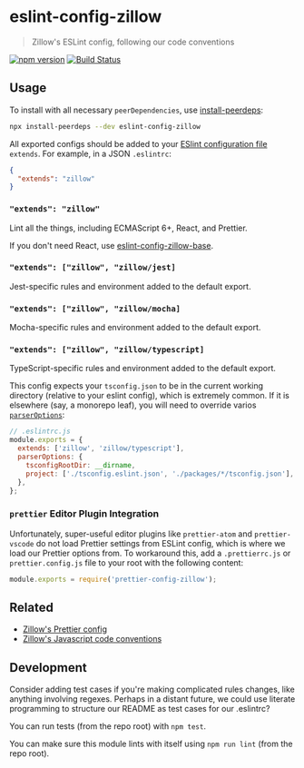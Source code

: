 # eslint-config-zillow

> Zillow's ESLint config, following our code conventions

[![npm version](https://img.shields.io/npm/v/eslint-config-zillow.svg)](https://www.npmjs.com/package/eslint-config-zillow)
[![Build Status](https://travis-ci.org/zillow/javascript.svg?branch=latest)](https://travis-ci.org/zillow/javascript)

## Usage

To install with all necessary `peerDependencies`, use [install-peerdeps](https://github.com/nathanhleung/install-peerdeps#usage):

```sh
npx install-peerdeps --dev eslint-config-zillow
```

All exported configs should be added to your [ESlint configuration file](https://eslint.org/docs/user-guide/configuring#extending-configuration-files) `extends`.
For example, in a JSON `.eslintrc`:

```json
{
  "extends": "zillow"
}
```

### `"extends": "zillow"`

Lint all the things, including ECMAScript 6+, React, and Prettier.

If you don't need React, use [eslint-config-zillow-base](https://npmjs.com/eslint-config-zillow-base).

### `"extends": ["zillow", "zillow/jest]`

Jest-specific rules and environment added to the default export.

### `"extends": ["zillow", "zillow/mocha]`

Mocha-specific rules and environment added to the default export.

### `"extends": ["zillow", "zillow/typescript]`

TypeScript-specific rules and environment added to the default export.

This config expects your `tsconfig.json` to be in the current working directory (relative to your eslint config), which is extremely common. If it is elsewhere (say, a monorepo leaf), you will need to override varios [`parserOptions`](https://github.com/typescript-eslint/typescript-eslint/blob/master/docs/getting-started/linting/TYPED_LINTING.md):

```js
// .eslintrc.js
module.exports = {
  extends: ['zillow', 'zillow/typescript'],
  parserOptions: {
    tsconfigRootDir: __dirname,
    project: ['./tsconfig.eslint.json', './packages/*/tsconfig.json'],
  },
};
```

### `prettier` Editor Plugin Integration

Unfortunately, super-useful editor plugins like `prettier-atom` and `prettier-vscode` do not load Prettier settings from ESLint config, which is where we load our Prettier options from. To workaround this, add a `.prettierrc.js` or `prettier.config.js` file to your root with the following content:

```js
module.exports = require('prettier-config-zillow');
```

## Related

- [Zillow's Prettier config](https://npmjs.com/prettier-config-zillow)
- [Zillow's Javascript code conventions](https://github.com/zillow/javascript)

## Development

Consider adding test cases if you're making complicated rules changes, like anything involving regexes. Perhaps in a distant future, we could use literate programming to structure our README as test cases for our .eslintrc?

You can run tests (from the repo root) with `npm test`.

You can make sure this module lints with itself using `npm run lint` (from the repo root).
